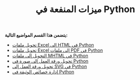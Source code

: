 ﻿---
title: ميزات المنفعة في Python
type: docs
weight: 20
url: /ar/java/utility-features-in-python/
---
**يتضمن هذا القسم المواضيع التالية:** 
- [تحويل ملفات Excel إلى HTML في Python](/cells/ar/java/converting-excel-files-to-html-in-python/)
- [تحويل ملفات Excel إلى ملفات PDF في Python](/cells/ar/java/converting-excel-to-pdf-files-in-python/)
- [التحويل إلى ملفات MHTML في Python](/cells/ar/java/converting-to-mhtml-files-in-python/)
- [تحويل ورقة العمل إلى صورة في Python](/cells/ar/java/converting-worksheet-to-image-in-python/)
- [تحويل ورقة العمل إلى SVG في Python](/cells/ar/java/converting-worksheet-to-svg-in-python/)
- [إدارة خصائص الوثيقة في Python](/cells/ar/java/managing-document-properties-in-python/)
